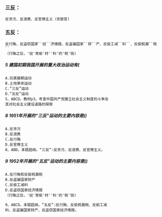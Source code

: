 ### 三反：
    反贪污、反浪费、反官僚主义（贪狼官)
    
### 五反：
    反行贿、反盗窃国家``经``济情报、反盗骗国家``财``产、反偷工减``料``、反偷税漏``税``
    （行贿之后，'经'常偷'材''料'的'税'钱)

##### 5 建国初期我国开展的重大政治运动有(
    A.抗美援朝运动
    B.土地革命运动
    C.“三反”运动
    D.“五反”运动
    5、ABCD。教材p3。考查中国共产党建立社会主义制度的斗争及
    其对社会主义建设道路的探索

##### 8 1951年开展的“三反”运动的主要内容是()
    A.反贪污
    B.反浪费
    C.反行贿
    D.反官僚主义
    8、ABD。本题超纲。“三反”:反贪污、反浪费、反官僚主义。
    
##### 9 1952年开展的“五反”运动的主要内容是()
    A.反行贿和反偷税漏税
    B.反盗骗国家财产
    C.反偷工减料
    D.反盗窃国家经济情报
    （行贿之后，'经'常偷'材''料'的'税'钱)
    
    9、ABCD。本题超纲。“五反”:反行贿、反偷税漏税、反偷工减
    料、反盗骗国家财产、反盗窃国家经济情报。











































    